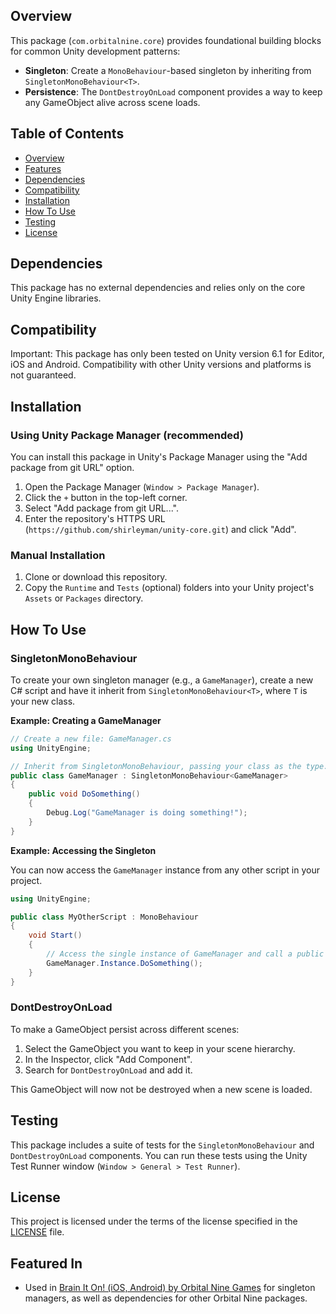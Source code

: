 ## Overview

This package (`com.orbitalnine.core`) provides foundational building blocks for common Unity development patterns:

-   **Singleton**: Create a `MonoBehaviour`-based singleton by inheriting from `SingletonMonoBehaviour<T>`.
-   **Persistence**: The `DontDestroyOnLoad` component provides a way to keep any GameObject alive across scene loads.
  
## Table of Contents
- [Overview](#overview)
- [Features](#features)
- [Dependencies](#dependencies)
- [Compatibility](#compatibility)
- [Installation](#installation)
- [How To Use](#how-to-use)
- [Testing](#testing)
- [License](#license)

## Dependencies

This package has no external dependencies and relies only on the core Unity Engine libraries.

## Compatibility
Important: This package has only been tested on Unity version 6.1 for Editor, iOS and Android. Compatibility with other Unity versions and platforms is not guaranteed.

## Installation

### Using Unity Package Manager (recommended)

You can install this package in Unity's Package Manager using the "Add package from git URL" option.

1.  Open the Package Manager (`Window > Package Manager`).
2.  Click the `+` button in the top-left corner.
3.  Select "Add package from git URL...".
4.  Enter the repository's HTTPS URL (`https://github.com/shirleyman/unity-core.git`) and click "Add".

### Manual Installation

1. Clone or download this repository.
2. Copy the `Runtime` and `Tests` (optional) folders into your Unity project's `Assets` or `Packages` directory.

## How To Use

### SingletonMonoBehaviour

To create your own singleton manager (e.g., a `GameManager`), create a new C# script and have it inherit from `SingletonMonoBehaviour<T>`, where `T` is your new class.

**Example: Creating a GameManager**
```csharp
// Create a new file: GameManager.cs
using UnityEngine;

// Inherit from SingletonMonoBehaviour, passing your class as the type.
public class GameManager : SingletonMonoBehaviour<GameManager>
{
    public void DoSomething()
    {
        Debug.Log("GameManager is doing something!");
    }
}
```

**Example: Accessing the Singleton**

You can now access the `GameManager` instance from any other script in your project.

```csharp
using UnityEngine;

public class MyOtherScript : MonoBehaviour
{
    void Start()
    {
        // Access the single instance of GameManager and call a public method.
        GameManager.Instance.DoSomething();
    }
}
```

### DontDestroyOnLoad

To make a GameObject persist across different scenes:

1.  Select the GameObject you want to keep in your scene hierarchy.
2.  In the Inspector, click "Add Component".
3.  Search for `DontDestroyOnLoad` and add it.

This GameObject will now not be destroyed when a new scene is loaded.

## Testing

This package includes a suite of tests for the `SingletonMonoBehaviour` and `DontDestroyOnLoad` components. You can run these tests using the Unity Test Runner window (`Window > General > Test Runner`).

## License

This project is licensed under the terms of the license specified in the [LICENSE](LICENSE) file.

## Featured In
* Used in [Brain It On! (iOS, Android) by Orbital Nine Games](https://orbitalnine.com) for singleton managers, as well as dependencies for other Orbital Nine packages.
